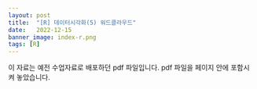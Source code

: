 ```yaml
---
layout: post
title:  "[R] 데이터시각화(5) 워드클라우드"
date:   2022-12-15
banner_image: index-r.png
tags: [R]
---
```


이 자료는 예전 수업자료로 배포하던 pdf 파일입니다. pdf 파일을 페이지 안에 포함시켜 놓았습니다.

<!--more-->

<object data="/files/pdf/r-visual-5.pdf" type="application/pdf" width="100%" height="1105px"></object>